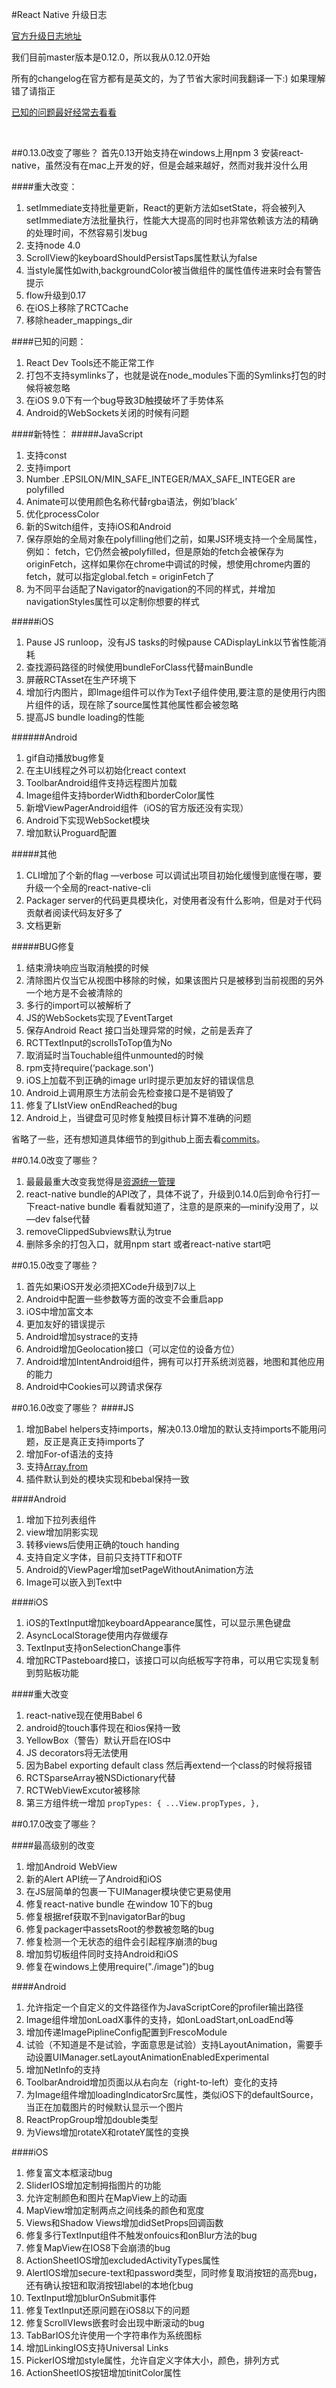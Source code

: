 #React Native 升级日志


[官方升级日志地址](https://github.com/facebook/react-native/releases)

我们目前master版本是0.12.0，所以我从0.12.0开始

所有的changelog在官方都有是英文的，为了节省大家时间我翻译一下:) 如果理解错了请指正

    
[已知的问题最好经常去看看](http://facebook.github.io/react-native/docs/known-issues.html)

<br />

##0.13.0改变了哪些？
    首先0.13开始支持在windows上用npm 3 安装react-native，虽然没有在mac上开发的好，但是会越来越好，然而对我并没什么用

####重大改变：
1. setImmediate支持批量更新，React的更新方法如setState，将会被列入setImmediate方法批量执行，性能大大提高的同时也非常依赖该方法的精确的处理时间，不然容易引发bug
2. 支持node 4.0
3. ScrollView的keyboardShouldPersistTaps属性默认为false
4. 当style属性如with,backgroundColor被当做组件的属性值传进来时会有警告提示
5. flow升级到0.17
6. 在iOS上移除了RCTCache
7. 移除header_mappings_dir

####已知的问题：
1. React Dev Tools还不能正常工作
2. 打包不支持symlinks了，也就是说在node_modules下面的Symlinks打包的时候将被忽略
3. 在iOS 9.0下有一个bug导致3D触摸破坏了手势体系
4. Android的WebSockets关闭的时候有问题

####新特性：
#####JavaScript
1. 支持const
2. 支持import
3. Number .EPSILON/MIN_SAFE_INTEGER/MAX_SAFE_INTEGER  are polyfilled
4. Animate可以使用颜色名称代替rgba语法，例如’black’
5. 优化processColor
6. 新的Switch组件，支持iOS和Android
7. 保存原始的全局对象在polyfilling他们之前，如果JS环境支持一个全局属性，例如： fetch，它仍然会被polyfilled，但是原始的fetch会被保存为originFetch，这样如果你在chrome中调试的时候，想使用chrome内置的fetch，就可以指定global.fetch = originFetch了
8. 为不同平台适配了Navigator的navigation的不同的样式，并增加navigationStyles属性可以定制你想要的样式

#####iOS
1. Pause JS runloop，没有JS tasks的时候pause CADisplayLink以节省性能消耗
2. 查找源码路径的时候使用bundleForClass代替mainBundle
3. 屏蔽RCTAsset在生产环境下
4. 增加行内图片，即Image组件可以作为Text子组件使用,要注意的是使用行内图片组件的话，现在除了source属性其他属性都会被忽略
5. 提高JS bundle loading的性能

######Android
1. gif自动播放bug修复
2. 在主UI线程之外可以初始化react context
3. ToolbarAndroid组件支持远程图片加载
4. Image组件支持borderWidth和borderColor属性
5. 新增ViewPagerAndroid组件（iOS的官方版还没有实现）
6. Android下实现WebSocket模块
7. 增加默认Proguard配置

#####其他
1. CLI增加了个新的flag —verbose 可以调试出项目初始化缓慢到底慢在哪，要升级一个全局的react-native-cli
2. Packager server的代码更具模块化，对使用者没有什么影响，但是对于代码贡献者阅读代码友好多了
3. 文档更新

#####BUG修复
1. 结束滑块响应当取消触摸的时候
2. 清除图片仅当它从视图中移除的时候，如果该图片只是被移到当前视图的另外一个地方是不会被清除的
3. 多行的import可以被解析了
4. JS的WebSockets实现了EventTarget
5. 保存Android React 接口当处理异常的时候，之前是丢弃了
6. RCTTextInput的scrollsToTop值为No
7. 取消延时当Touchable组件unmounted的时候
8. rpm支持require(‘package.son')
9. iOS上加载不到正确的image url时提示更加友好的错误信息
10. Android上调用原生方法前会先检查接口是不是销毁了
11. 修复了LIstView onEndReached的bug
12. Android上，当键盘可见时修复触摸目标计算不准确的问题

省略了一些，还有想知道具体细节的到github上面去看[commits](https://github.com/facebook/react-native/compare/0.12-stable...0.13-stable)。

##0.14.0改变了哪些？
1. 最最最重大改变我觉得是[资源统一管理](http://facebook.github.io/react-native/docs/images.html#content)
2. react-native bundle的API改了，具体不说了，升级到0.14.0后到命令行打一下react-native bundle 看看就知道了，注意的是原来的—minify没用了，以—dev false代替
3. removeClippedSubviews默认为true
4. 删除多余的打包入口，就用npm start 或者react-native start吧

##0.15.0改变了哪些？
1. 首先如果iOS开发必须把XCode升级到7以上
2. Android中配置一些参数等方面的改变不会重启app
3. iOS中增加富文本
4. 更加友好的错误提示
5. Android增加systrace的支持
6. Android增加Geolocation接口（可以定位的设备方位）
7. Android增加IntentAndroid组件，拥有可以打开系统浏览器，地图和其他应用的能力
8. Android中Cookies可以跨请求保存

##0.16.0改变了哪些？
####JS
1. 增加Babel helpers支持imports，解决0.13.0增加的默认支持imports不能用问题，反正是真正支持imports了
2. 增加For-of语法的支持
3. 支持[Array.from](https://developer.mozilla.org/en-US/docs/Web/JavaScript/Reference/Statements/for...of)
4. 插件默认到处的模块实现和bebal保持一致

####Android
1. 增加下拉列表组件
2. view增加阴影实现
3. 转移views后使用正确的touch handing
4. 支持自定义字体，目前只支持TTF和OTF
5. Android的ViewPager增加setPageWithoutAnimation方法
6. Image可以嵌入到Text中

####iOS
1. iOS的TextInput增加keyboardAppearance属性，可以显示黑色键盘
2. AsyncLocalStorage使用内存做缓存
3. TextInput支持onSelectionChange事件
4. 增加RCTPasteboard接口，该接口可以向纸板写字符串，可以用它实现复制到剪贴板功能

####重大改变
1. react-native现在使用Babel 6
2. android的touch事件现在和ios保持一致
3. YellowBox（警告）默认开启在IOS中
4. JS decorators将无法使用
5. 因为Babel exporting default class 然后再extend一个class的时候将报错
6. RCTSparseArray被NSDictionary代替
7. RCTWebViewExcutor被移除
8. 第三方组件统一增加 `
propTypes: {
...View.propTypes,
},
`



##0.17.0改变了哪些？

####最高级别的改变
1. 增加Android WebView
2. 新的Alert API统一了Android和iOS
3. 在JS层简单的包裹一下UIManager模块使它更易使用
4. 修复react-native bundle 在window 10下的bug
5. 修复根据ref获取不到navigatorBar的bug
6. 修复packager中assetsRoot的参数被忽略的bug
7. 修复检测一个无状态的组件会引起程序崩溃的bug
8. 增加剪切板组件同时支持Android和iOS
9. 修复在windows上使用require("./image")的bug

####Android
1. 允许指定一个自定义的文件路径作为JavaScriptCore的profiler输出路径
2. Image组件增加onLoadX事件的支持，如onLoadStart,onLoadEnd等
3. 增加传递ImagePiplineConfig配置到FrescoModule
4. 试验（不知道是不是试验，字面意思是试验）支持LayoutAnimation，需要手动设置UIManager.setLayoutAnimationEnabledExperimental
5. 增加NetInfo的支持
6. ToolbarAndroid增加页面以从右向左（right-to-left）变化的支持
7. 为Image组件增加loadingIndicatorSrc属性，类似iOS下的defaultSource，当正在加载图片的时候默认显示一个图片
8. ReactPropGroup增加double类型
9. 为Views增加rotateX和rotateY属性的变换

####iOS
1. 修复富文本框滚动bug
2. SliderIOS增加定制拇指图片的功能
3. 允许定制颜色和图片在MapView上的动画
4. MapView增加定制两点之间线条的颜色和宽度
5. Views和Shadow Views增加didSetProps回调函数
6. 修复多行TextInput组件不触发onfouics和onBlur方法的bug
7. 修复MapView在IOS8下会崩溃的bug
8. ActionSheetIOS增加excludedActivityTypes属性
9. AlertIOS增加secure-text和password类型，同时修复取消按钮的高亮bug，还有确认按钮和取消按钮label的本地化bug
10. TextInput增加blurOnSubmit事件
11. 修复TextInput还原问题在iOS8以下的问题
12. 修复ScrollVIews嵌套时会出现中断滚动的bug
13. TabBarIOS允许使用一个字符串作为系统图标
14. 增加LinkingIOS支持Universal Links
15. PickerIOS增加style属性，允许自定义字体大小，颜色，排列方式
16. ActionSheetIOS按钮增加tinitColor属性

